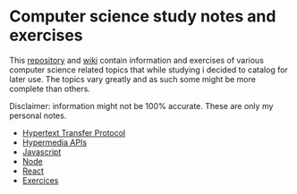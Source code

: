 # Computer science study notes and exercises
This [repository](https://github.com/baltasarb/notes) and [wiki](https://github.com/baltasarb/notes/wiki) contain information and exercises of various computer science related topics that while studying i decided to catalog for later use. The topics vary greatly and as such some might be more complete than others.

Disclaimer: information might not be 100% accurate. These are only my personal notes.

* [Hypertext Transfer Protocol](https://github.com/baltasarb/notes/wiki/Hypertext-Transfer-Protocol)
* [Hypermedia APIs](https://github.com/baltasarb/notes/wiki/Hypermedia-APIs)
* [Javascript](https://github.com/baltasarb/notes/wiki/Javascript)
* [Node](https://github.com/baltasarb/notes/wiki/Node)
* [React](https://github.com/baltasarb/notes/wiki/React)
* [Exercices](https://github.com/baltasarb/notes/wiki/Exercises)
